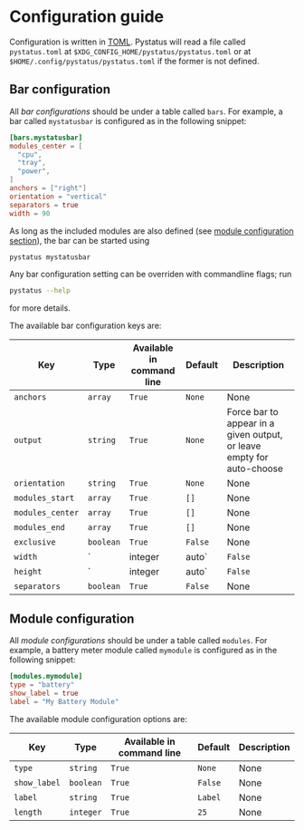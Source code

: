 
# Configuration guide
Configuration is written in [TOML](https://toml.io/en/). Pystatus will read a file called `pystatus.toml` at `$XDG_CONFIG_HOME/pystatus/pystatus.toml` or at `$HOME/.config/pystatus/pystatus.toml` if the former is not defined.

## Bar configuration
All *bar configurations* should be under a table called `bars`. For example, a bar called `mystatusbar` is configured as in the following snippet:
```toml
[bars.mystatusbar]
modules_center = [
  "cpu",
  "tray",
  "power",
]
anchors = ["right"]
orientation = "vertical"
separators = true
width = 90
```
As long as the included modules are also defined (see [module configuration section](#module-configuration)), the bar can be started using
```bash
pystatus mystatusbar
```
Any bar configuration setting can be overriden with commandline flags; run
```bash
pystatus --help
```
for more details.

The available bar configuration keys are:

 Key | Type | Available in command line | Default | Description 
 ---|---|---|---|---
`anchors` | `array` | `True` | `None` | None
`output` | `string` | `True` | `None` | Force bar to appear in a given output, or leave empty for auto-choose
`orientation` | `string` | `True` | `None` | None
`modules_start` | `array` | `True` | `[]` | None
`modules_center` | `array` | `True` | `[]` | None
`modules_end` | `array` | `True` | `[]` | None
`exclusive` | `boolean` | `True` | `False` | None
`width` | `|integer|auto` | `False` | `auto` | None
`height` | `|integer|auto` | `False` | `auto` | None
`separators` | `boolean` | `True` | `False` | None


## Module configuration
All *module configurations* should be under a table called `modules`. For example, a battery meter module called `mymodule` is configured as in the following snippet:
```toml
[modules.mymodule]
type = "battery"
show_label = true
label = "My Battery Module"
```

The available module configuration options are:

 Key | Type | Available in command line | Default | Description 
 ---|---|---|---|---
`type` | `string` | `True` | `None` | None
`show_label` | `boolean` | `True` | `False` | None
`label` | `string` | `True` | `Label` | None
`length` | `integer` | `True` | `25` | None

